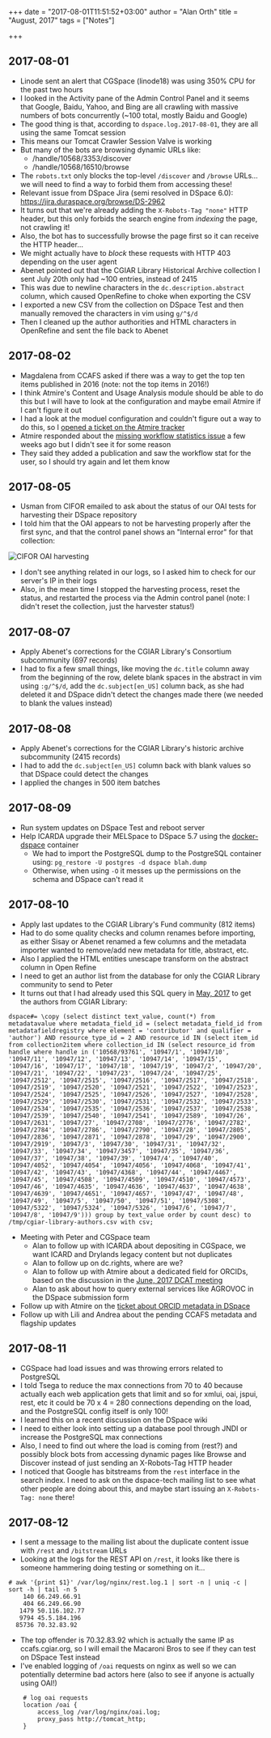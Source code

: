 +++
date = "2017-08-01T11:51:52+03:00"
author = "Alan Orth"
title = "August, 2017"
tags = ["Notes"]

+++
## 2017-08-01

- Linode sent an alert that CGSpace (linode18) was using 350% CPU for the past two hours
- I looked in the Activity pane of the Admin Control Panel and it seems that Google, Baidu, Yahoo, and Bing are all crawling with massive numbers of bots concurrently (~100 total, mostly Baidu and Google)
- The good thing is that, according to `dspace.log.2017-08-01`, they are all using the same Tomcat session
- This means our Tomcat Crawler Session Valve is working
- But many of the bots are browsing dynamic URLs like:
  - /handle/10568/3353/discover
  - /handle/10568/16510/browse
- The `robots.txt` only blocks the top-level `/discover` and `/browse` URLs... we will need to find a way to forbid them from accessing these!
- Relevant issue from DSpace Jira (semi resolved in DSpace 6.0): https://jira.duraspace.org/browse/DS-2962
- It turns out that we're already adding the `X-Robots-Tag "none"` HTTP header, but this only forbids the search engine from _indexing_ the page, not crawling it!
- Also, the bot has to successfully browse the page first so it can receive the HTTP header...
- We might actually have to _block_ these requests with HTTP 403 depending on the user agent
- Abenet pointed out that the CGIAR Library Historical Archive collection I sent July 20th only had ~100 entries, instead of 2415
- This was due to newline characters in the `dc.description.abstract` column, which caused OpenRefine to choke when exporting the CSV
- I exported a new CSV from the collection on DSpace Test and then manually removed the characters in vim using `g/^$/d`
- Then I cleaned up the author authorities and HTML characters in OpenRefine and sent the file back to Abenet

<!--more-->

## 2017-08-02

- Magdalena from CCAFS asked if there was a way to get the top ten items published in 2016 (note: not the top items in 2016!)
- I think Atmire's Content and Usage Analysis module should be able to do this but I will have to look at the configuration and maybe email Atmire if I can't figure it out
- I had a look at the moduel configuration and couldn't figure out a way to do this, so I [opened a ticket on the Atmire tracker](https://tracker.atmire.com/tickets-cgiar-ilri/view-tickets)
- Atmire responded about the [missing workflow statistics issue](https://tracker.atmire.com/tickets-cgiar-ilri/view-ticket?id=500) a few weeks ago but I didn't see it for some reason
- They said they added a publication and saw the workflow stat for the user, so I should try again and let them know

## 2017-08-05

- Usman from CIFOR emailed to ask about the status of our OAI tests for harvesting their DSpace repository
- I told him that the OAI appears to not be harvesting properly after the first sync, and that the control panel shows an "Internal error" for that collection:

![CIFOR OAI harvesting](/cgspace-notes/2017/08/cifor-oai-harvesting.png)

- I don't see anything related in our logs, so I asked him to check for our server's IP in their logs
- Also, in the mean time I stopped the harvesting process, reset the status, and restarted the process via the Admin control panel (note: I didn't reset the collection, just the harvester status!)

## 2017-08-07

- Apply Abenet's corrections for the CGIAR Library's Consortium subcommunity (697 records)
- I had to fix a few small things, like moving the `dc.title` column away from the beginning of the row, delete blank spaces in the abstract in vim using `:g/^$/d`, add the `dc.subject[en_US]` column back, as she had deleted it and DSpace didn't detect the changes made there (we needed to blank the values instead)

## 2017-08-08

- Apply Abenet's corrections for the CGIAR Library's historic archive subcommunity (2415 records)
- I had to add the `dc.subject[en_US]` column back with blank values so that DSpace could detect the changes
- I applied the changes in 500 item batches

## 2017-08-09

- Run system updates on DSpace Test and reboot server
- Help ICARDA upgrade their MELSpace to DSpace 5.7 using the [docker-dspace](https://github.com/alanorth/docker-dspace) container
  - We had to import the PostgreSQL dump to the PostgreSQL container using: `pg_restore -U postgres -d dspace blah.dump`
  - Otherwise, when using `-O` it messes up the permissions on the schema and DSpace can't read it

## 2017-08-10

- Apply last updates to the CGIAR Library's Fund community (812 items)
- Had to do some quality checks and column renames before importing, as either Sisay or Abenet renamed a few columns and the metadata importer wanted to remove/add new metadata for title, abstract, etc.
- Also I applied the HTML entities unescape transform on the abstract column in Open Refine
- I need to get an author list from the database for only the CGIAR Library community to send to Peter
- It turns out that I had already used this SQL query in [May, 2017](/cgspace-notes/2017-05) to get the authors from CGIAR Library:

```
dspace#= \copy (select distinct text_value, count(*) from metadatavalue where metadata_field_id = (select metadata_field_id from metadatafieldregistry where element = 'contributor' and qualifier = 'author') AND resource_type_id = 2 AND resource_id IN (select item_id from collection2item where collection_id IN (select resource_id from handle where handle in ('10568/93761', '10947/1', '10947/10', '10947/11', '10947/12', '10947/13', '10947/14', '10947/15', '10947/16', '10947/17', '10947/18', '10947/19', '10947/2', '10947/20', '10947/21', '10947/22', '10947/23', '10947/24', '10947/25', '10947/2512', '10947/2515', '10947/2516', '10947/2517', '10947/2518', '10947/2519', '10947/2520', '10947/2521', '10947/2522', '10947/2523', '10947/2524', '10947/2525', '10947/2526', '10947/2527', '10947/2528', '10947/2529', '10947/2530', '10947/2531', '10947/2532', '10947/2533', '10947/2534', '10947/2535', '10947/2536', '10947/2537', '10947/2538', '10947/2539', '10947/2540', '10947/2541', '10947/2589', '10947/26', '10947/2631', '10947/27', '10947/2708', '10947/2776', '10947/2782', '10947/2784', '10947/2786', '10947/2790', '10947/28', '10947/2805', '10947/2836', '10947/2871', '10947/2878', '10947/29', '10947/2900', '10947/2919', '10947/3', '10947/30', '10947/31', '10947/32', '10947/33', '10947/34', '10947/3457', '10947/35', '10947/36', '10947/37', '10947/38', '10947/39', '10947/4', '10947/40', '10947/4052', '10947/4054', '10947/4056', '10947/4068', '10947/41', '10947/42', '10947/43', '10947/4368', '10947/44', '10947/4467', '10947/45', '10947/4508', '10947/4509', '10947/4510', '10947/4573', '10947/46', '10947/4635', '10947/4636', '10947/4637', '10947/4638', '10947/4639', '10947/4651', '10947/4657', '10947/47', '10947/48', '10947/49', '10947/5', '10947/50', '10947/51', '10947/5308', '10947/5322', '10947/5324', '10947/5326', '10947/6', '10947/7', '10947/8', '10947/9'))) group by text_value order by count desc) to /tmp/cgiar-library-authors.csv with csv;
```

- Meeting with Peter and CGSpace team
  - Alan to follow up with ICARDA about depositing in CGSpace, we want ICARD and Drylands legacy content but not duplicates
  - Alan to follow up on dc.rights, where are we?
  - Alan to follow up with Atmire about a dedicated field for ORCIDs, based on the discussion in the [June, 2017 DCAT meeting](https://wiki.duraspace.org/display/cmtygp/DCAT+Meeting+June+2017)
  - Alan to ask about how to query external services like AGROVOC in the DSpace submission form
- Follow up with Atmire on the [ticket about ORCID metadata in DSpace](https://tracker.atmire.com/tickets-cgiar-ilri/view-ticket?id=510)
- Follow up with Lili and Andrea about the pending CCAFS metadata and flagship updates

## 2017-08-11

- CGSpace had load issues and was throwing errors related to PostgreSQL
- I told Tsega to reduce the max connections from 70 to 40 because actually each web application gets that limit and so for xmlui, oai, jspui, rest, etc it could be 70 x 4 = 280 connections depending on the load, and the PostgreSQL config itself is only 100!
- I learned this on a recent discussion on the DSpace wiki
- I need to either look into setting up a database pool through JNDI or increase the PostgreSQL max connections
- Also, I need to find out where the load is coming from (rest?) and possibly block bots from accessing dynamic pages like Browse and Discover instead of just sending an X-Robots-Tag HTTP header
- I noticed that Google has bitstreams from the `rest` interface in the search index. I need to ask on the dspace-tech mailing list to see what other people are doing about this, and maybe start issuing an `X-Robots-Tag: none` there!

## 2017-08-12

- I sent a message to the mailing list about the duplicate content issue with `/rest` and `/bitstream` URLs
- Looking at the logs for the REST API on `/rest`, it looks like there is someone hammering doing testing or something on it...

```
# awk '{print $1}' /var/log/nginx/rest.log.1 | sort -n | uniq -c | sort -h | tail -n 5
    140 66.249.66.91
    404 66.249.66.90
   1479 50.116.102.77
   9794 45.5.184.196
  85736 70.32.83.92
```

- The top offender is 70.32.83.92 which is actually the same IP as ccafs.cgiar.org, so I will email the Macaroni Bros to see if they can test on DSpace Test instead
- I've enabled logging of `/oai` requests on nginx as well so we can potentially determine bad actors here (also to see if anyone is actually using OAI!)

```
    # log oai requests
    location /oai {
        access_log /var/log/nginx/oai.log;
        proxy_pass http://tomcat_http;
    }
```
